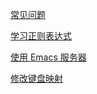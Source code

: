 [常见问题](../Emacs-FAQ.txt)

[学习正则表达式](./Emacs-regexp.html)

[使用 Emacs 服务器](./Emacs-use_daemon.html)

[修改键盘映射](../MS_Windows-keyboard_remap.txt)

<!-- Local Variables: -->
<!-- coding: utf-8-unix -->
<!-- End: -->
